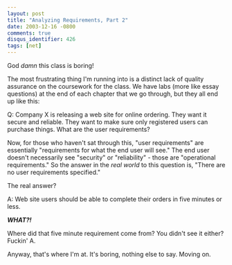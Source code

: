 ```yaml
---
layout: post
title: "Analyzing Requirements, Part 2"
date: 2003-12-16 -0800
comments: true
disqus_identifier: 426
tags: [net]
---
```

God *damn* this class is boring!

 The most frustrating thing I'm running into is a distinct lack of
quality assurance on the coursework for the class. We have labs (more
like essay questions) at the end of each chapter that we go through, but
they all end up like this:

 Q: Company X is releasing a web site for online ordering. They want it
secure and reliable. They want to make sure only registered users can
purchase things. What are the user requirements?

 Now, for those who haven't sat through this, "user requirements" are
essentially "requirements for what the end user will see." The end user
doesn't necessarily see "security" or "reliability" - those are
"operational requirements." So the answer in the *real world* to this
question is, "There are no user requirements specified."

 The real answer?

 A: Web site users should be able to complete their orders in five
minutes or less.

 ***WHAT?!***

 Where did that five minute requirement come from? You didn't see it
either? Fuckin' A.

 Anyway, that's where I'm at. It's boring, nothing else to say. Moving
on.
